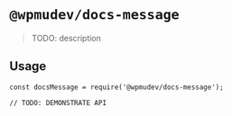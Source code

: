 # `@wpmudev/docs-message`

> TODO: description

## Usage

```
const docsMessage = require('@wpmudev/docs-message');

// TODO: DEMONSTRATE API
```
